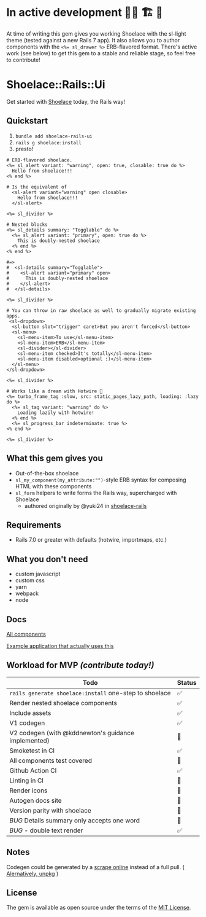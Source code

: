 # In active development 👷‍♂️ 🏗️ 🚧

At time of writing this gem gives you working Shoelace with the sl-light theme (tested against a new Rails 7 app). It also allows you to author components with the `<%= sl_drawer %>` ERB-flavored format. There's active work (see below) to get this gem to a stable and reliable stage, so feel free to contribute!

# Shoelace::Rails::Ui
Get started with [Shoelace](https://shoelace.style/) today, the Rails way!

## Quickstart

1. `bundle add shoelace-rails-ui`
1. `rails g shoelace:install`
1. presto!

```erb
# ERB-flavored shoelace.
<%= sl_alert variant: "warning", open: true, closable: true do %>
  Hello from shoelace!!!
<% end %>

# Is the equivalent of
  <sl-alert variant="warning" open closable>
    Hello from shoelace!!!
  </sl-alert>

<%= sl_divider %>

# Nested blocks
<%= sl_details summary: "Togglable" do %>
  <%= sl_alert variant: "primary", open: true do %>
    This is doubly-nested shoelace
  <% end %>
<% end %>

#=>
#  <sl-details summary="Togglable">
#    <sl-alert variant="primary" open>
#      This is doubly-nested shoelace
#    </sl-alert>
#  </sl-details>

<%= sl_divider %>

# You can throw in raw shoelace as well to gradually migrate existing apps.
 <sl-dropdown>
  <sl-button slot="trigger" caret>But you aren't forced</sl-button>
  <sl-menu>
    <sl-menu-item>To use</sl-menu-item>
    <sl-menu-item>ERB</sl-menu-item>
    <sl-divider></sl-divider>
    <sl-menu-item checked>It's totally</sl-menu-item>
    <sl-menu-item disabled>optional :)</sl-menu-item>
  </sl-menu>
</sl-dropdown>

<%= sl_divider %>

# Works like a dream with Hotwire 🚀
<%= turbo_frame_tag :slow, src: static_pages_lazy_path, loading: :lazy do %>
  <%= sl_tag variant: "warning" do %>
    Loading lazily with hotwire!
  <% end %>
  <%= sl_progress_bar indeterminate: true %>
<% end %>

<%= sl_divider %>
```

## What this gem gives you

* Out-of-the-box shoelace
* `sl_my_component(my_attribute:"")`-style ERB syntax for composing HTML with these components
* `sl_form` helpers to write forms the Rails way, supercharged with Shoelace      
  * authored originally by @yuki24 in [shoelace-rails](https://github.com/yuki24/shoelace-rails)

## Requirements
* Rails 7.0 or greater with defaults (hotwire, importmaps, etc.)

## What you don't need

* custom javascript
* custom css
* yarn
* webpack
* node

## Docs

[All components](#)

[Example application that actually uses this](https://github.com/Schwad/shoelace-rails-ui-example)

## Workload for MVP _(contribute today!)_

| Todo  | Status |
| ------------- | ------------- |
| `rails generate shoelace:install` one-step to shoelace | ✅ |
| Render nested shoelace components  | ✅ |
| Include assets | ✅ |
| V1 codegen | ✅ |
| V2 codegen (with @kddnewton's guidance implemented) | 🔲 |
| Smoketest in CI | ✅ |
| All components test covered | 🔲 |
| Github Action CI | ✅ |
| Linting in CI | 🔲 |
| Render icons  | 🔲  |
| Autogen docs site  | 🔲  |
| Version parity with shoelace  | 🔲  |
| *BUG* Details summary only accepts one word  | 🔲  |
| *BUG* - double text render | ✅ |

## Notes

Codegen could be generated by a [scrape online](https://cdn.jsdelivr.net/npm/@shoelace-style/shoelace@2.0.0-beta.64/dist/components/alert/alert.d.ts) instead of a full pull. ( [Alernatively, unpkg](https://unpkg.com/) )

## License
The gem is available as open source under the terms of the [MIT License](https://opensource.org/licenses/MIT).
